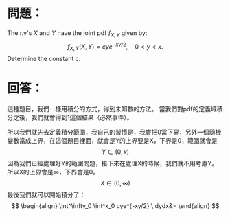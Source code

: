 # 問題：
The r.v's $X$ and $Y$ have the joint pdf $f_{X,Y}$ given by:
$$
f_{X,Y}(X,Y)=cye^{-xy/2},\quad0<y<x.
$$
Determine the constant c.
# 回答：
 這種題目，我們一樣用積分的方式，得到未知數的方法。
 當我們對pdf的定義域積分之後，我們就會得到1這個結果（必然事件）。

所以我們就先去定義積分範圍，我自己的習慣是，我會把0當下界，另外一個隨機變數當成上界，在這個題目裡面，就會是Y的上界要是X，下界是0，範圍就會是
$$
Y\in(0,x)
$$
因為我們已經處理好Y的範圍問題，接下來在處理X的時候，我們就不用考慮Y。所以X的上界會是$\infty$，下界會是0。
$$
X\in(0,\infty)
$$
最後我們就可以開始積分了：
$$
\begin{align}
\int^\infty_0 \int^x_0 cye^{-xy/2} \,dydx&=
\end{align}
$$
